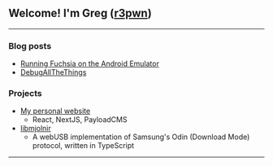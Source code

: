 ## Welcome! I'm Greg ([r3pwn][website])

---

### Blog posts
- [Running Fuchsia on the Android Emulator](https://www.r3pwn.com/blog/2019-05-01-fuchsia_aemu)
- [DebugAllTheThings](https://www.r3pwn.com/blog/2014-06-24-debugallthethings)

### Projects
- [My personal website][website]
  - React, NextJS, PayloadCMS
- [libmjolnir](https://github.com/r3pwn/libmjolnir)
  - A webUSB implementation of Samsung's Odin (Download Mode) protocol, written in TypeScript

---
[website]: https://www.r3pwn.com
